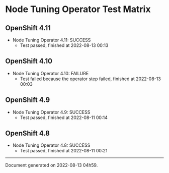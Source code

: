 
Node Tuning Operator Test Matrix
================================

OpenShift 4.11
--------------



* Node Tuning Operator 4.11: SUCCESS
  - Test passed, finished at 2022-08-13 00:13






OpenShift 4.10
--------------



* Node Tuning Operator 4.10: FAILURE
  - Test failed because the operator step failed, finished at 2022-08-13 00:03






OpenShift 4.9
-------------



* Node Tuning Operator 4.9: SUCCESS
  - Test passed, finished at 2022-08-11 00:14






OpenShift 4.8
-------------



* Node Tuning Operator 4.8: SUCCESS
  - Test passed, finished at 2022-08-11 00:21






---
Document generated on 2022-08-13 04h59.
